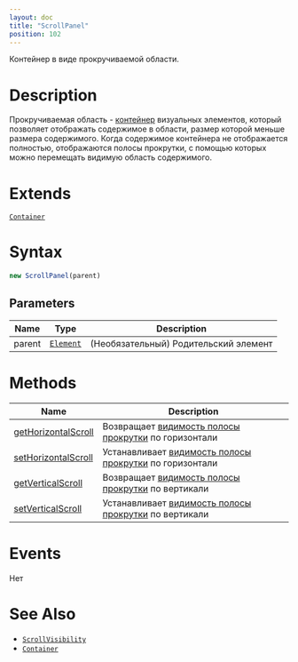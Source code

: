 ```yaml
---
layout: doc
title: "ScrollPanel"
position: 102
---
```


Контейнер в виде прокручиваемой области.

# Description

Прокручиваемая область - [контейнер](../../Core/Elements/Container/) визуальных элементов, который
позволяет отображать содержимое в области, размер которой меньше размера содержимого. Когда
содержимое контейнера не отображается полностью, отображаются полосы прокрутки, с помощью которых
можно перемещать видимую область содержимого.

# Extends

[`Container`](../../Core/Elements/Container/)

# Syntax

```js
new ScrollPanel(parent)
```

## Parameters

|Name|Type|Description|
|----|----|-----------|
|parent|[`Element`](../../Core/Elements/Element)| (Необязательный) Родительский элемент|

# Methods

|Name|Description|
|----|-----------|
|[getHorizontalScroll](ScrollPanel.getHorizontalScroll/)|Возвращает [видимость полосы прокрутки](ScrollVisibility/) по горизонтали|
|[setHorizontalScroll](ScrollPanel.setHorizontalScroll/)|Устанавливает [видимость полосы прокрутки](ScrollVisibility/) по горизонтали|
|[getVerticalScroll](ScrollPanel.getVerticalScroll/)|Возвращает [видимость полосы прокрутки](ScrollVisibility/) по вертикали|
|[setVerticalScroll](ScrollPanel.setVerticalScroll/)|Устанавливает [видимость полосы прокрутки](ScrollVisibility/) по вертикали|

# Events

Нет

# See Also

* [`ScrollVisibility`](ScrollVisibility/)
* [`Container`](../../Core/Elements/Container/)
